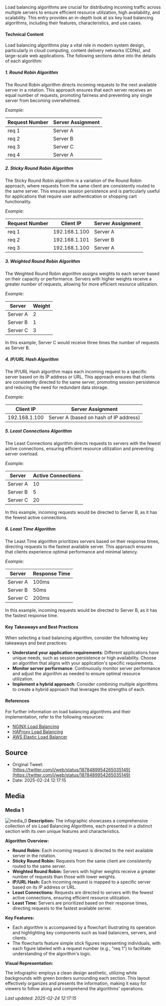 Load balancing algorithms are crucial for distributing incoming traffic across multiple servers to ensure efficient resource utilization, high availability, and scalability. This entry provides an in-depth look at six key load balancing algorithms, including their features, characteristics, and use cases.

#### Technical Content
Load balancing algorithms play a vital role in modern system design, particularly in cloud computing, content delivery networks (CDNs), and large-scale web applications. The following sections delve into the details of each algorithm:

##### 1. Round Robin Algorithm
The Round Robin algorithm directs incoming requests to the next available server in a rotation. This approach ensures that each server receives an equal number of requests, promoting fairness and preventing any single server from becoming overwhelmed.

*Example:*

| Request Number | Server Assignment |
| --- | --- |
| req 1 | Server A |
| req 2 | Server B |
| req 3 | Server C |
| req 4 | Server A |

##### 2. Sticky Round Robin Algorithm
The Sticky Round Robin algorithm is a variation of the Round Robin approach, where requests from the same client are consistently routed to the same server. This ensures session persistence and is particularly useful for applications that require user authentication or shopping cart functionality.

*Example:*

| Request Number | Client IP | Server Assignment |
| --- | --- | --- |
| req 1 | 192.168.1.100 | Server A |
| req 2 | 192.168.1.101 | Server B |
| req 3 | 192.168.1.100 | Server A |

##### 3. Weighted Round Robin Algorithm
The Weighted Round Robin algorithm assigns weights to each server based on their capacity or performance. Servers with higher weights receive a greater number of requests, allowing for more efficient resource utilization.

*Example:*

| Server | Weight |
| --- | --- |
| Server A | 2 |
| Server B | 1 |
| Server C | 3 |

In this example, Server C would receive three times the number of requests as Server B.

##### 4. IP/URL Hash Algorithm
The IP/URL Hash algorithm maps each incoming request to a specific server based on its IP address or URL. This approach ensures that clients are consistently directed to the same server, promoting session persistence and reducing the need for redundant data storage.

*Example:*

| Client IP | Server Assignment |
| --- | --- |
| 192.168.1.100 | Server A (based on hash of IP address) |

##### 5. Least Connections Algorithm
The Least Connections algorithm directs requests to servers with the fewest active connections, ensuring efficient resource utilization and preventing server overload.

*Example:*

| Server | Active Connections |
| --- | --- |
| Server A | 10 |
| Server B | 5 |
| Server C | 20 |

In this example, incoming requests would be directed to Server B, as it has the fewest active connections.

##### 6. Least Time Algorithm
The Least Time algorithm prioritizes servers based on their response times, directing requests to the fastest available server. This approach ensures that clients experience optimal performance and minimal latency.

*Example:*

| Server | Response Time |
| --- | --- |
| Server A | 100ms |
| Server B | 50ms |
| Server C | 200ms |

In this example, incoming requests would be directed to Server B, as it has the fastest response time.

#### Key Takeaways and Best Practices
When selecting a load balancing algorithm, consider the following key takeaways and best practices:

*   **Understand your application requirements**: Different applications have unique needs, such as session persistence or high availability. Choose an algorithm that aligns with your application's specific requirements.
*   **Monitor server performance**: Continuously monitor server performance and adjust the algorithm as needed to ensure optimal resource utilization.
*   **Implement a hybrid approach**: Consider combining multiple algorithms to create a hybrid approach that leverages the strengths of each.

#### References
For further information on load balancing algorithms and their implementation, refer to the following resources:

*   [NGINX Load Balancing](https://www.nginx.com/resources/glossary/load-balancing/)
*   [HAProxy Load Balancing](https://www.haproxy.org/)
*   [AWS Elastic Load Balancer](https://aws.amazon.com/elasticloadbalancer/)
## Source

- Original Tweet: [https://twitter.com/i/web/status/1878489954265035149](https://twitter.com/i/web/status/1878489954265035149)
- Date: 2025-02-24 12:17:15


## Media

### Media 1
![media_0](./media_0.jpg)
**Description:** The infographic showcases a comprehensive collection of six Load Balancing Algorithms, each presented in a distinct section with its own unique features and characteristics.

**Algorithm Overview:**

*   **Round Robin:** Each incoming request is directed to the next available server in the rotation.
*   **Sticky Round Robin:** Requests from the same client are consistently routed to the same server.
*   **Weighted Round Robin:** Servers with higher weights receive a greater number of requests than those with lower weights.
*   **IP/URL Hash:** Each incoming request is mapped to a specific server based on its IP address or URL.
*   **Least Connections:** Requests are directed to servers with the fewest active connections, ensuring efficient resource utilization.
*   **Least Time:** Servers are prioritized based on their response times, directing requests to the fastest available server.

**Key Features:**

*   Each algorithm is accompanied by a flowchart illustrating its operation and highlighting key components such as load balancers, servers, and clients.
*   The flowcharts feature simple stick figures representing individuals, with each figure labeled with a request number (e.g., "req 1") to facilitate understanding of the algorithm's logic.

**Visual Representation:**

The infographic employs a clean design aesthetic, utilizing white backgrounds with green borders surrounding each section. This layout effectively organizes and presents the information, making it easy for viewers to follow along and comprehend the algorithms' operations.

*Last updated: 2025-02-24 12:17:15*